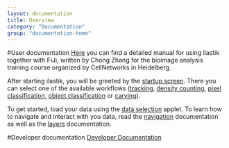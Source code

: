 ```yaml
---
layout: documentation
title: Overview
category: "Documentation"
group: "documentation-home"
---
```

#User documentation
[Here]({{site.baseurl}}/documentation/ilastik_manual.pdf) you can find a detailed manual 
for using ilastik together with FiJi, written by Chong Zhang for the bioimage analysis
training course organized by CellNetworks in Heidelberg. 

After starting ilastik, you will be greeted by the
[startup screen]({{site.baseurl}}/documentation/basics/startup.html).
There you can select one of the available workflows
([tracking]({{site.baseurl}}/documentation/tracking/tracking.html),
[density counting]({{site.baseurl}}/documentation/counting/counting.html),
[pixel classification]({{site.baseurl}}/documentation/pixelclassification/pixelclassification.html),
[object classification]({{site.baseurl}}/documentation/objects/objects.html)
or [carving]({{site.baseurl}}/documentation/carving/carving.html)).

To get started, load your data using the
[data selection]({{site.baseurl}}/documentation/basics/dataselection.html)
applet.
To learn how to navigate and interact with you data, read the
[navigation]({{site.baseurl}}/documentation/basics/navigation.html)
documentation as well as the
[layers]({{site.baseurl}}/documentation/basics/layers.html)
documentation.

#Developer documentation
[Developer Documentation]({{site.baseurl}}/development.html)

